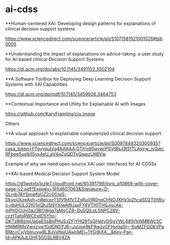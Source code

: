 # ai-cdss

**Human-centered XAI: Developing design patterns for explanations of clinical decision support systems 

https://www.sciencedirect.com/science/article/pii/S1071581921001026#bib0005 

**Understanding the impact of explanations on advice-taking: a
user study for AI-based clinical Decision Support Systems

https://dl.acm.org/doi/abs/10.1145/3491102.3502104

**A Software Toolbox for Deploying Deep Learning Decision
Support Systems with XAI Capabilities

https://dl.acm.org/doi/pdf/10.1145/3459926.3464753

**Contextual Importance and Utility for Explainable AI with Images

https://github.com/KaryFramling/ciu.image

Others

**A visual approach to explainable computerized clinical decision support

https://www.sciencedirect.com/science/article/pii/S0097849320300935?casa_token=YTgyyqutzg4AAAAA:GTHvdl5qvwrPSVtBsJ3t5fTLAsjrw_ivQiecRFbee5uxIb1Syx4eU_eV4qZgQDTvQqwzUitBVw

Example of why we need open-source XAI user interfaces for AI-CDSSs

**XAI-based Medical Decision Support
System Model

https://d1wqtxts1xzle7.cloudfront.net/65391799/ijsrp_p10869-with-cover-page-v2.pdf?Expires=1654607063&Signature=D-OLnjb7AYSmwfgOZ2c0CtqS-DkypUluieAxh~nRejcprTSfV9d1VTZsRuVIR0nqChNOJXHx1p2hcaSD2T0tWun~doHUL32f01nQhJSNYXiwAWJaxFY4VTH1THSJjscAk-mPhOCUnOaJ3BOWga7aMsCZ8~Du5QILpL5NPC28V-czzfTafqRWCEstD5Yho-DKTzBjBzmUa6aESsBnPHuSJZFjYHQ9TsGHptv0ISgVWL485t1nNMBWc5CHNjMRMsVwqzyw1GdDN5YJ6~JuUoe9kF9wzvCFHvma5I~-6uMZFGOkVPaBMcoCxjVblnuvwBLBJvxNsiUAwnMEj~1YGi9jXA__&Key-Pair-Id=APKAJLOHF5GGSLRBV4ZA

